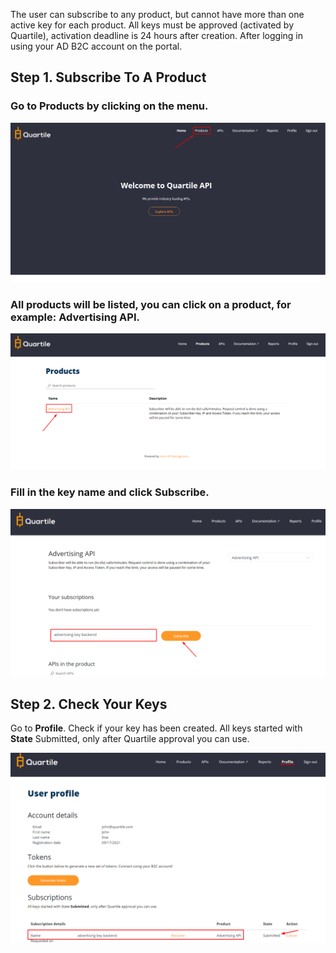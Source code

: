 The user can subscribe to any product, but cannot have more than one active key for each product.
All keys must be approved (activated by Quartile), activation deadline is 24 hours after creation.
After logging in using your AD B2C account on the portal. 

## Step 1. Subscribe To A Product

### Go to __Products__ by clicking on the menu. 

<img src="../img/subscriber_key_00.png" alt="Login Screen">

### All products will be listed, you can click on a product, for example: Advertising API.

<img src="../img/subscriber_key_01.png" alt="Login Screen">

### Fill in the key name and click __Subscribe__.

<img src="../img/subscriber_key_02.png" alt="Login Screen">

## Step 2. Check Your Keys

Go to __Profile__. Check if your key has been created. All keys started with __State__ Submitted, only after Quartile approval you can use.

<img src="../img/subscriber_key_03.png" alt="Login Screen">
